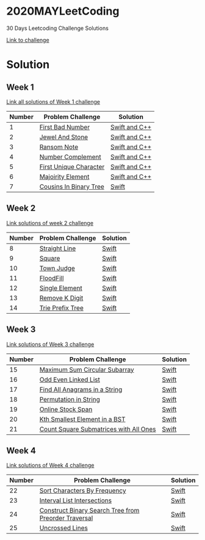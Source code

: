 # 2020MAYLeetCoding

30 Days Leetcoding Challenge Solutions 

[Link to challenge](https://leetcode.com/explore/challenge/card/may-leetcoding-challenge/)

# Solution

## Week 1

[Link all solutions of Week 1 challenge](https://github.com/CanThaiLinh/2020MAYLeetCoding/tree/master/Week1)


Number | Problem Challenge | Solution
------- | ------- | --------
1 | [First Bad Number](https://leetcode.com/explore/challenge/card/may-leetcoding-challenge/534/week-1-may-1st-may-7th/3316/) | [Swift and C++](https://github.com/CanThaiLinh/2020MAYLeetCoding/blob/master/Week1/1FirstBadNumber.swift)
2 | [Jewel And Stone](https://leetcode.com/explore/challenge/card/may-leetcoding-challenge/534/week-1-may-1st-may-7th/3317/) | [Swift and C++](https://github.com/CanThaiLinh/2020MAYLeetCoding/blob/master/Week1/2JewelAndStones.swift)
3 | [Ransom Note](https://leetcode.com/explore/challenge/card/may-leetcoding-challenge/534/week-1-may-1st-may-7th/3318/) | [Swift and C++](https://github.com/CanThaiLinh/2020MAYLeetCoding/blob/master/Week1/3RansomNote.swift)
4 | [Number Complement](https://leetcode.com/explore/challenge/card/may-leetcoding-challenge/534/week-1-may-1st-may-7th/3319/) | [Swift and C++](https://github.com/CanThaiLinh/2020MAYLeetCoding/blob/master/Week1/4NumberComplement.swift)
5 | [First Unique Character](https://leetcode.com/explore/challenge/card/may-leetcoding-challenge/534/week-1-may-1st-may-7th/3320/) | [Swift and C++](https://github.com/CanThaiLinh/2020MAYLeetCoding/blob/master/Week1/5FirstUniqueCharacter.swift)
6 | [Majoirity Element](https://leetcode.com/explore/challenge/card/may-leetcoding-challenge/534/week-1-may-1st-may-7th/3321/) | [Swift and C++](https://github.com/CanThaiLinh/2020MAYLeetCoding/blob/master/Week1/6MajoirityElement.swift)
7 | [Cousins In Binary Tree](https://leetcode.com/explore/challenge/card/may-leetcoding-challenge/534/week-1-may-1st-may-7th/3322/) | [Swift](https://github.com/CanThaiLinh/2020MAYLeetCoding/blob/master/Week1/7CousinsInBinaryTree.swift)

## Week 2
[Link solutions of week 2 challenge](https://github.com/CanThaiLinh/2020MAYLeetCoding/tree/master/Week2)

Number | Problem Challenge | Solution
------- | ------- | --------
8 | [Straight Line](https://leetcode.com/explore/challenge/card/may-leetcoding-challenge/535/week-2-may-8th-may-14th/3323/) | [Swift](https://github.com/CanThaiLinh/2020MAYLeetCoding/blob/master/Week2/8StraightLine.swift)
9 | [Square](https://leetcode.com/explore/challenge/card/may-leetcoding-challenge/535/week-2-may-8th-may-14th/3324/) | [Swift](https://github.com/CanThaiLinh/2020MAYLeetCoding/blob/master/Week2/9Sqaure.swift)
10| [Town Judge](https://leetcode.com/explore/challenge/card/may-leetcoding-challenge/535/week-2-may-8th-may-14th/3325/) | [Swift](https://github.com/CanThaiLinh/2020MAYLeetCoding/blob/master/Week2/10TownJudge.swift)
11 | [FloodFill](https://leetcode.com/explore/challenge/card/may-leetcoding-challenge/535/week-2-may-8th-may-14th/3326/) | [Swift](https://github.com/CanThaiLinh/2020MAYLeetCoding/blob/master/Week2/11FloodFill.swift)
12| [Single Element](https://leetcode.com/explore/challenge/card/may-leetcoding-challenge/535/week-2-may-8th-may-14th/3327/) | [Swift](https://github.com/CanThaiLinh/2020MAYLeetCoding/blob/master/Week2/12SingleElement.swift)
13| [Remove K Digit](https://leetcode.com/explore/challenge/card/may-leetcoding-challenge/535/week-2-may-8th-may-14th/3328/) | [Swift](https://github.com/CanThaiLinh/2020MAYLeetCoding/blob/master/Week2/13RemoveKDigit.swift)
14| [Trie Prefix Tree](https://leetcode.com/explore/challenge/card/may-leetcoding-challenge/535/week-2-may-8th-may-14th/3329/) | [Swift](https://github.com/CanThaiLinh/2020MAYLeetCoding/blob/master/Week2/14Trie.swift)


## Week 3
[Link solutions of Week 3 challenge](https://github.com/CanThaiLinh/2020MAYLeetCoding/tree/master/Week3)

Number | Problem Challenge | Solution
------- | ------- | --------
15 | [Maximum Sum Circular Subarray](https://leetcode.com/explore/challenge/card/may-leetcoding-challenge/536/week-3-may-15th-may-21st/3330/) | [Swift](https://github.com/CanThaiLinh/2020MAYLeetCoding/blob/master/Week3/15MaximumSumCircularSubarray.swift)
16 | [Odd Even Linked List](https://leetcode.com/explore/challenge/card/may-leetcoding-challenge/536/week-3-may-15th-may-21st/3331/) | [Swift](https://github.com/CanThaiLinh/2020MAYLeetCoding/blob/master/Week3/16OddEvenLinkedList.swift)
17 | [Find All Anagrams in a String](https://leetcode.com/explore/challenge/card/may-leetcoding-challenge/536/week-3-may-15th-may-21st/3332/) | [Swift](https://github.com/CanThaiLinh/2020MAYLeetCoding/blob/master/Week3/17FindAllAnagramInAString.swift)
18 | [Permutation in String](https://leetcode.com/explore/challenge/card/may-leetcoding-challenge/536/week-3-may-15th-may-21st/3333/) | [Swift](https://github.com/CanThaiLinh/2020MAYLeetCoding/blob/master/Week3/18PermutationInString.swift)
19 | [Online Stock Span](https://leetcode.com/explore/challenge/card/may-leetcoding-challenge/536/week-3-may-15th-may-21st/3334/) | [Swift](https://github.com/CanThaiLinh/2020MAYLeetCoding/blob/master/Week3/19OnlineStockSpan.swift)
20 | [Kth Smallest Element in a BST](https://leetcode.com/explore/challenge/card/may-leetcoding-challenge/536/week-3-may-15th-may-21st/3335/) | [Swift](https://github.com/CanThaiLinh/2020MAYLeetCoding/blob/master/Week3/20KSmallestElementInBST.swift)
21 | [Count Square Submatrices with All Ones](https://leetcode.com/explore/challenge/card/may-leetcoding-challenge/536/week-3-may-15th-may-21st/3336/) | [Swift](https://github.com/CanThaiLinh/2020MAYLeetCoding/blob/master/Week3/21CountSquareSubmatricesWithAllOnes.swift)


## Week 4
[Link solutions of Week 4 challenge](https://github.com/CanThaiLinh/2020MAYLeetCoding/tree/master/Week4)

Number | Problem Challenge | Solution
------- | ------- | --------
22 | [Sort Characters By Frequency](https://leetcode.com/explore/challenge/card/may-leetcoding-challenge/537/week-4-may-22nd-may-28th/3337/) | [Swift](https://github.com/CanThaiLinh/2020MAYLeetCoding/blob/master/Week4/22SortCharacterByFrequency.swift)
23 | [Interval List Intersections](https://leetcode.com/explore/challenge/card/may-leetcoding-challenge/537/week-4-may-22nd-may-28th/3338/) | [Swift](https://github.com/CanThaiLinh/2020MAYLeetCoding/blob/master/Week4/23IntervalListIntersections.swift)
24 | [Construct Binary Search Tree from Preorder Traversal](https://leetcode.com/explore/challenge/card/may-leetcoding-challenge/537/week-4-may-22nd-may-28th/3339/) | [Swift](https://github.com/CanThaiLinh/2020MAYLeetCoding/blob/master/Week4/24ConstructBinarySearchTreeFromPreorderTraversal.swift)
25 | [Uncrossed Lines](https://leetcode.com/explore/challenge/card/may-leetcoding-challenge/537/week-4-may-22nd-may-28th/3340/) | [Swift](https://github.com/CanThaiLinh/2020MAYLeetCoding/blob/master/Week4/25UncrossedLines.swift)
